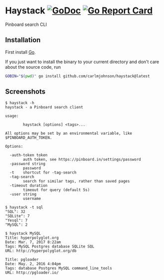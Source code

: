 # Haystack [![GoDoc](https://godoc.org/github.com/carlmjohnson/haystack?status.svg)](https://godoc.org/github.com/carlmjohnson/haystack) [![Go Report Card](https://goreportcard.com/badge/github.com/carlmjohnson/haystack)](https://goreportcard.com/report/github.com/carlmjohnson/haystack)

Pinboard search CLI

## Installation

First install [Go](http://golang.org).

If you just want to install the binary to your current directory and don't care about the source code, run

```bash
GOBIN="$(pwd)" go install github.com/carlmjohnson/haystack@latest
```

## Screenshots
```
$ haystack -h
haystack - a Pinboard search client

usage:

        haystack [options] <tags>...

All options may be set by an environmental variable, like $PINBOARD_AUTH_TOKEN.

Options:

  -auth-token token
        auth token, see https://pinboard.in/settings/password
  -password string
        password
  -t    shortcut for -tag-search
  -tag-search
        search for similar tags, rather than saved pages
  -timeout duration
        timeout for query (default 5s)
  -user string
        username

$ haystack -t sql
"SQL": 32
"SQLite": 7
"Yesql": 7
"MySQL": 2

$ haystack MySQL
Title: hyperpolyglot.org
Date: Mar. 7, 2017 8:22am
Tags: MySQL Postgres database SQLite SQL
URL: http://hyperpolyglot.org/db

Title: pgloader
Date: May. 2, 2016 4:04pm
Tags: database Postgres MySQL command_line_tools
URL: http://pgloader.io/
```
